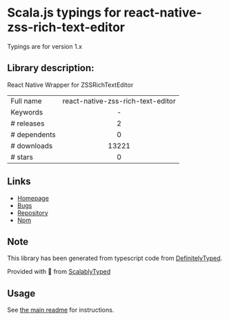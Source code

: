 
# Scala.js typings for react-native-zss-rich-text-editor

Typings are for version 1.x

## Library description:
React Native Wrapper for ZSSRichTextEditor

|                    |                 |
| ------------------ | :-------------: |
| Full name          | react-native-zss-rich-text-editor |
| Keywords           | - |
| # releases         | 2 |
| # dependents       | 0 |
| # downloads        | 13221 |
| # stars            | 0 |

## Links
- [Homepage](https://github.com/wix/react-native-zss-rich-text-editor#readme)
- [Bugs](https://github.com/wix/react-native-zss-rich-text-editor/issues)
- [Repository](https://github.com/wix/react-native-zss-rich-text-editor)
- [Npm](https://www.npmjs.com/package/react-native-zss-rich-text-editor)
    


## Note
This library has been generated from typescript code from [DefinitelyTyped](https://definitelytyped.org).

Provided with :purple_heart: from [ScalablyTyped](https://github.com/oyvindberg/ScalablyTyped)

## Usage
See [the main readme](../../readme.md) for instructions.


